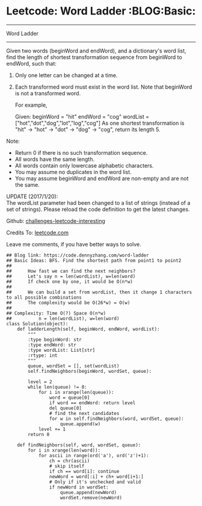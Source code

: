 # Leetcode: Word Ladder     :BLOG:Basic:


---

Word Ladder  

---

Given two words (beginWord and endWord), and a dictionary's word list, find the length of shortest transformation sequence from beginWord to endWord, such that:  

1.  Only one letter can be changed at a time.
2.  Each transformed word must exist in the word list. Note that beginWord is not a transformed word.

    For example,
    
    Given:
    beginWord = "hit"
    endWord = "cog"
    wordList = ["hot","dot","dog","lot","log","cog"]
    As one shortest transformation is "hit" -> "hot" -> "dot" -> "dog" -> "cog",
    return its length 5.

Note:  
-   Return 0 if there is no such transformation sequence.
-   All words have the same length.
-   All words contain only lowercase alphabetic characters.
-   You may assume no duplicates in the word list.
-   You may assume beginWord and endWord are non-empty and are not the same.

UPDATE (2017/1/20):  
The wordList parameter had been changed to a list of strings (instead of a set of strings). Please reload the code definition to get the latest changes.  

Github: [challenges-leetcode-interesting](https://github.com/DennyZhang/challenges-leetcode-interesting/tree/master/word-ladder)  

Credits To: [leetcode.com](https://leetcode.com/problems/word-ladder/description/)  

Leave me comments, if you have better ways to solve.  

    ## Blog link: https://code.dennyzhang.com/word-ladder
    ## Basic Ideas: BFS. Find the shortest path from point1 to point2
    ##
    ##      How fast we can find the next neighbors?
    ##      Let's say n = len(wordList), w=len(word)
    ##      If check one by one, it would be O(n*w)
    ##
    ##      We can build a set from wordList, then it change 1 characters to all possible combinations
    ##      The complexity would be O(26*w) = O(w)
    ##
    ## Complexity: Time O(?) Space O(n*w)
    ##          n = len(wordList), w=len(word)
    class Solution(object):
        def ladderLength(self, beginWord, endWord, wordList):
            """
            :type beginWord: str
            :type endWord: str
            :type wordList: List[str]
            :rtype: int
            """
            queue, wordSet = [], set(wordList)
            self.findNeighbors(beginWord, wordSet, queue):
    
            level = 2
            while len(queue) != 0:
                for i in xrange(len(queue)):
                    word = queue[0]
                    if word == endWord: return level
                    del queue[0]
                    # find the next candidates
                    for w in self.findNeighbors(word, wordSet, queue):
                        queue.append(w)
                level += 1
            return 0
    
        def findNeighbors(self, word, wordSet, queue):
            for i in xrange(len(word)):
                for ascii in range(ord('a'), ord('z')+1):
                    ch = chr(ascii)
                    # skip itself
                    if ch == word[i]: continue
                    newWord = word[:i] + ch+ word[i+1:]
                    # Only if it's unchecked and valid
                    if newWord in wordSet:
                        queue.append(newWord)
                        wordSet.remove(newWord)